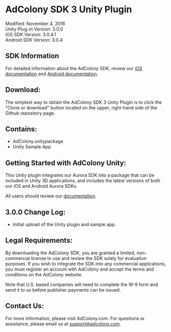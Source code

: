AdColony SDK 3 Unity Plugin
============================================
Modified: November 4, 2016  
Unity Plug-in Version: 3.0.0  
iOS SDK Version: 3.0.4.1  
Android SDK Version: 3.0.4

SDK Information
---------------------------------------
For detailed information about the AdColony SDK, review our [iOS documentation](https://github.com/AdColony/AdColony-iOS-SDK-3/wiki) and [Android documentation](https://github.com/AdColony/AdColony-Android-SDK-3/wiki).

Download:
---------------------------------------
The simplest way to obtain the AdColony SDK 3 Unity Plugin is to click the "Clone or download" button located on the upper, right-hand side of the Github repository page.

Contains:
---------------------------------------
* AdColony.unitypackage
* Unity Sample App

Getting Started with AdColony Unity:
---------------------------------------
This Unity plugin integrates our Aurora SDK into a package that can be included in Unity 3D applications, and includes the latest versions of both our iOS and Android Aurora SDKs.

*All* users should review our [documentation](https://github.com/AdColony/AdColony-Unity-SDK-3/wiki).

3.0.0 Change Log:
----------------------------------
* Initial upload of the Unity plugin and sample app.

Legal Requirements:
----------------------------------
By downloading the AdColony SDK, you are granted a limited, non-commercial license to use and review the SDK solely for evaluation purposes.  If you wish to integrate the SDK into any commercial applications, you must register an account with AdColony and accept the terms and conditions on the AdColony website.

Note that U.S. based companies will need to complete the W-9 form and send it to us before publisher payments can be issued.


Contact Us:
----------------------------------
For more information, please visit AdColony.com. For questions or assistance, please email us at support@adcolony.com.

